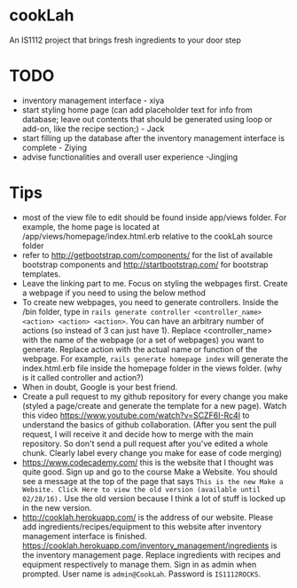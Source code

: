 # cookLah
An IS1112 project that brings fresh ingredients to your door step

# TODO
* inventory management interface - xiya
* start styling home page (can add placeholder text for info from database; leave out contents that should be generated using loop or add-on, like the recipe section;) - Jack
* start filling up the database after the inventory management interface is complete - Ziying
* advise functionalities and overall user experience -Jingjing

# Tips
* most of the view file to edit should be found inside app/views folder. For example, the home page is located at /app/views/homepage/index.html.erb relative to the cookLah source folder
* refer to http://getbootstrap.com/components/ for the list of available bootstrap components and http://startbootstrap.com/ for bootstrap templates.
* Leave the linking part to me. Focus on styling the webpages first. Create a webpage if you need to using the below method
* To create new webpages, you need to generate controllers. Inside the /bin folder, type in `rails generate controller <controller_name> <action> <action> <action>`.  You can have an arbitrary number of actions (so instead of 3 can just have 1). Replace <controller_name> with the name of the webpage (or a set of webpages) you want to generate. Replace action with the actual name or function of the webpage. For example, `rails generate homepage index` will generate the index.html.erb file inside the homepage folder in the views folder. (why is it called controller and action?)
* When in doubt, Google is your best friend.
* Create a pull request to my github repository for every change you make (styled a page/create and generate the template for a new page). Watch this video https://www.youtube.com/watch?v=SCZF6I-Rc4I to understand the basics of github collaboration. (After you sent the pull request, I will receive it and decide how to merge with the main repository. So don't send a pull request after you've edited a whole chunk. Clearly label every change you make for ease of code merging)
* https://www.codecademy.com/ this is the website that I thought was quite good. Sign up and go to the course Make a Website. You should see a message at the top of the page that says `This is the new Make a Website. Click Here to view the old version (available until 02/28/16).` Use the old version because I think a lot of stuff is locked up in the new version.
* http://cooklah.herokuapp.com/ is the address of our website. Please add ingredients/recipes/equipment to this website after inventory management interface is finished. https://cooklah.herokuapp.com/inventory_management/ingredients is the inventory management page. Replace ingredients with recipes and equipment respectively to manage them. Sign in as admin when prompted. User name is `admin@CookLah`. Password is `IS1112ROCKS`.